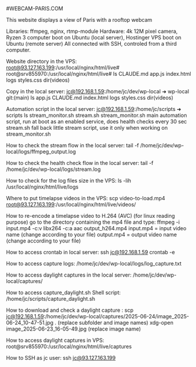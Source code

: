 #WEBCAM-PARIS.COM

This website displays a view of Paris with a rooftop webcam

Libraries: ffmpeg,  nginx, rtmp-module
Hardware: 4k 12M pixel camera, Ryzen 3 computer boot on Ubuntu (local server), Hostinger VPS boot on Ubuntu (remote server)
All connected with SSH, controled from a third computer.

Website directory in the VPS: root@93.127.163.199:/usr/local/nginx/html/live#
root@srv855970:/usr/local/nginx/html/live# ls
CLAUDE.md  app.js  index.html  logs  styles.css dir(videos)

Copy in the local server: jc@192.168.1.59:/home/jc/dev/wp-local
➜  wp-local git:(main) ls
app.js  CLAUDE.md  index.html  logs  styles.css  dir(videos)

Automation script in the local server: jc@192.168.1.59:/home/jc/scripts
➜  scripts ls
stream_monitor.sh  stream.sh
stream_monitor.sh main automation script, run at boot as an enabled service, does health checks every 30 sec
stream.sh fall back little stream script, use it only when working on stream_monitor.sh

How to check the stream flow in the local server:
tail -f /home/jc/dev/wp-local/logs/ffmpeg_output.log

How to check the health check flow in the local server:
tail -f /home/jc/dev/wp-local/logs/stream.log

How to check for the log files size in the VPS:
ls -lih /usr/local/nginx/html/live/logs

Where to put timelapse videos in the VPS:
scp video-to-load.mp4 root@93.127.163.199:/usr/local/nginx/html/live/videos/

How to re-encode a timelapse video to H.264 (AVC)  (for linux reading purpose)
go to the directory containing the mp4 file and type:
ffmpeg -i input.mp4 -c:v libx264 -c:a aac output_h264.mp4
input.mp4 = input video name (change according to your file)
output.mp4 = output video name  (change according to your file)

How to access crontab in local server:
ssh jc@192.168.1.59
crontab -e

How to access capture logs:
/home/jc/dev/wp-local/logs/log_capture.txt

How to access daylight captures in the local server:
/home/jc/dev/wp-local/captures/

How to access capture_daylight.sh Shell script:
/home/jc/scripts/capture_daylight.sh

How to download and check a daylight capture :
scp jc@192.168.1.59:/home/jc/dev/wp-local/captures/2025-06-24/image_2025-06-24_10-47-51.jpg .  (replace subfolder and image names)
xdg-open image_2025-06-23_16-05-49.jpg (replace image name)

How to access daylight captures in VPS:
root@srv855970:/usr/local/nginx/html/live/captures

How to SSH as jc user:
ssh jc@93.127.163.199



